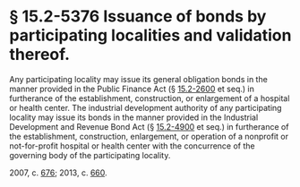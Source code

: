 # § 15.2-5376 Issuance of bonds by participating localities and validation thereof.

<p>Any participating locality may issue its general obligation bonds in the manner provided in the Public Finance Act (§ <a href='http://law.lis.virginia.gov/vacode/15.2-2600/'>15.2-2600</a> et seq.) in furtherance of the establishment, construction, or enlargement of a hospital or health center. The industrial development authority of any participating locality may issue its bonds in the manner provided in the Industrial Development and Revenue Bond Act (§ <a href='http://law.lis.virginia.gov/vacode/15.2-4900/'>15.2-4900</a> et seq.) in furtherance of the establishment, construction, enlargement, or operation of a nonprofit or not-for-profit hospital or health center with the concurrence of the governing body of the participating locality.</p><p>2007, c. <a href='http://lis.virginia.gov/cgi-bin/legp604.exe?071+ful+CHAP0676'>676</a>; 2013, c. <a href='http://lis.virginia.gov/cgi-bin/legp604.exe?131+ful+CHAP0660'>660</a>.</p>